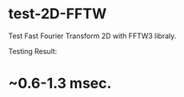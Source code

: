 # test-2D-FFTW
Test Fast Fourier Transform 2D with FFTW3 libraly.

Testing Result:
# ~0.6-1.3 msec.
